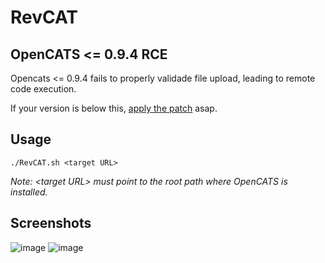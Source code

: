 # RevCAT
## OpenCATS &lt;= 0.9.4 RCE

Opencats &lt;= 0.9.4 fails to properly validade file upload, leading to remote code execution.

If your version is below this, [apply the patch](https://github.com/opencats/OpenCATS/commit/b1af3bde1f68bec1c703ad66a3e390f15ed8ebe1) asap.

## Usage

```
./RevCAT.sh <target URL>
```

_Note: &lt;target URL> must point to the root path where OpenCATS is installed._

## Screenshots
  
![image](https://user-images.githubusercontent.com/3837916/141119980-85a55fca-7be8-437b-ab7d-8aa8ce4db567.png)
![image](https://user-images.githubusercontent.com/3837916/141120000-9ec84284-f295-4d21-8a63-2555b495d879.png)
